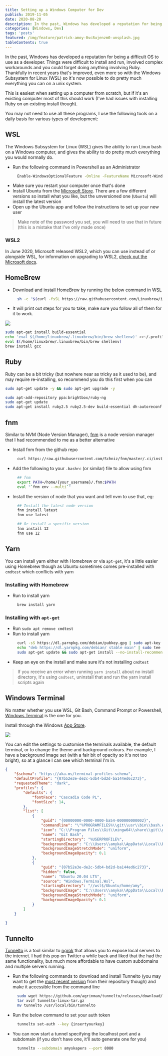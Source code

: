 ```yaml
---
title: Setting up a Windows Computer for Dev
publish: 2019-11-05
date: 2020-08-20
description: In the past, Windows has developed a reputation for being a difficult OS to use as a developer. Things were difficult to install and run, involved complex workarounds and you could forget doing anything involving Ruby. Thankfully in recent years that's improved, even more so with the Windows Subsystem for Linux (WSL) so it's now possible to do pretty much everything you can on a Unix system.
categories: [Windows, Dev]
tags: 'posts'
featured: /img/feature/patrick-amoy-0vc8ujenzm0-unsplash.jpg
tableContents: true
---
```


In the past, Windows has developed a reputation for being a difficult OS to use as a developer. Things were difficult to install and run, involved complex workarounds and you could forget doing anything involving Ruby. Thankfully in recent years that's improved, even more so with the Windows Subsystem for Linux (WSL) so it's now possible to do pretty much everything you can on a unix system.

This is easiest when setting up a computer from scratch, but if it's an existing computer most of this should work (I've had issues with installing Ruby on an existing install though).

You may not need to use all these programs, I use the following tools on a daily basis for various types of development:

## WSL

The Windows Subsystem for Linux (WSL) gives the ability to run Linux bash on a Windows computer, and gives the ability to do pretty much everything you would normally do.

* Run the following command in Powershell as an Administrator
  ```bash
    Enable-WindowsOptionalFeature -Online -FeatureName Microsoft-Windows-Subsystem-Linux
  ```
* Make sure you restart your computer once that's done
* Install Ubuntu from the [Microsoft Store](https://www.microsoft.com/en-au/p/ubuntu-1804-lts/9n9tngvndl3q?activetab=pivot:overviewtab). There are a few different versions so install what you like, but the unversioned one (`Ubuntu`) will install the latest version
* Open up the Ubuntu app and follow the instructions to set up your new user

<blockquote class="callout" data-tag="Pro tip">

Make note of the password you set, you will need to use that in future (this is a mistake that I've only made once)

</blockquote>

### WSL2 

In June 2020, Microsoft released WSL2, which you can use instead of or alongside WSL, for information on upgrading to WSL2, [check out the Microsoft docs](https://docs.microsoft.com/en-us/windows/wsl/install-win10#update-to-wsl-2?WT.mc_id=DOP-MVP-5003595).

## HomeBrew

* Download and install HomeBrew by running the below command in WSL
  ```bash
    sh -c "$(curl -fsSL https://raw.githubusercontent.com/Linuxbrew/install/master/install.sh)"
  ```
* It will print out steps for you to take, make sure you follow all of them for it to work.

![](/img/dev/windows-terminal-setup/homebrew-install.png)

```bash
sudo apt-get install build-essential
echo 'eval $(/home/linuxbrew/.linuxbrew/bin/brew shellenv)' >>~/.profile
eval $(/home/linuxbrew/.linuxbrew/bin/brew shellenv)
brew install gcc
```

## Ruby

Ruby can be a bit tricky (but nowhere near as tricky as it used to be), and may require re-installing, so recommend you do this first when you can

```bash
sudo apt-get update -y && sudo apt-get upgrade -y

sudo apt-add-repository ppa:brightbox/ruby-ng
sudo apt-get update
sudo apt-get install ruby2.5 ruby2.5-dev build-essential dh-autoreconf
```

## fnm

Similar to NVM (Node Version Manager), [fnm](https://github.com/Schniz/fnm) is a node version manager that I had recommended to me as a better alternative

* Install fnm from the github repo
  ```bash
    curl https://raw.githubusercontent.com/Schniz/fnm/master/.ci/install.sh | bash
  ```
* Add the following to your `.bashrc` (or similar) file to allow using fnm
  ```bash
    ## fnm
    export PATH=/home/{your_username}/.fnm:$PATH
    eval "`fnm env --multi`"
  ```
* Install the version of node that you want and tell nvm to use that, eg:
  ```bash
    ## Install the latest node version
    fnm install latest
    fnm use latest

    ## Or install a specific version
    fnm install 12
    fnm use 12
  ```

## Yarn

You can install yarn either with Homebrew or via `apt-get`, it's a little easier using Homebrew though as Ubuntu sometimes comes pre-installed with `cmdtest` which conflicts with yarn

### Installing with Homebrew

* Run to install yarn
  ```bash
    brew install yarn
  ```

### Installing with `apt-get`

* Run `sudo apt remove cmdtest`
* Run to install yarn
  ```bash
    curl -sS https://dl.yarnpkg.com/debian/pubkey.gpg | sudo apt-key add -
    echo "deb https://dl.yarnpkg.com/debian/ stable main" | sudo tee /etc/apt/sources.list.d/yarn.list
    sudo apt-get update && sudo apt-get install --no-install-recommends yarn
  ```
* Keep an eye on the install and make sure it's not installing `cmdtest`

<blockquote class="callout" data-tag="Pro Tip">

If you receive an error when running `yarn install` about no install directory, it's using `cmdtest`, uninstall that and run the yarn install scripts again

</blockquote>

## Windows Terminal

No matter whether you use WSL, Git Bash, Command Prompt or Powershell, [Windows Terminal](https://www.microsoft.com/en-au/p/windows-terminal/9n0dx20hk701?activetab=pivot:overviewtab) is the one for you.

Install through the Windows [App Store](https://www.microsoft.com/en-au/p/windows-terminal/9n0dx20hk701?activetab=pivot:overviewtab).

![](/img/dev/windows-terminal-setup/windows_terminal.png)

You can edit the settings to customise the terminals available, the default terminal, or to change the theme and background colours. For example, I have a background image set (with a fair bit of opacity so it's not too bright), so at a glance I can see which terminal I'm in.

```json
{
    "$schema": "https://aka.ms/terminal-profiles-schema",
    "defaultProfile": "{07b52e3e-de2c-5db4-bd2d-ba144ed6c273}",
    "requestedTheme": "dark",
    "profiles": {
        "defaults": {
            "fontFace": "Cascadia Code PL",
            "fontSize": 14,
        },
        "list": [
            {
                "guid": "{00000000-0000-0000-ba54-000000000002}",
                "commandline": "\"%PROGRAMFILES%\\git\\usr\\bin\\bash.exe\" -i -l",
                "icon": "C:\\Program Files\\Git\\mingw64\\share\\git\\git-for-windows.ico",
                "name": "Git Bash",
                "startingDirectory": "%USERPROFILE%",
                "backgroundImage": "C:\\Users\\amyka\\AppData\\Local\\Packages\\Microsoft.WindowsTerminal_8wekyb3d8bbwe\\LocalState\\git_bash.png",
                "backgroundImageStretchMode": "uniform",
                "backgroundImageOpacity": 0.1
            },
            {
                "guid": "{07b52e3e-de2c-5db4-bd2d-ba144ed6c273}",
                "hidden": false,
                "name": "Ubuntu 20.04 LTS",
                "source": "Windows.Terminal.Wsl",
                "startingDirectory": "//wsl$/Ubuntu/home/amy",
                "backgroundImage": "C:\\Users\\amyka\\AppData\\Local\\Packages\\Microsoft.WindowsTerminal_8wekyb3d8bbwe\\LocalState\\ubuntu.png",
                "backgroundImageStretchMode": "uniform",
                "backgroundImageOpacity": 0.1
            }
        ]
    }

}
```

## Tunnelto

[Tunnelto](https://tunnelto.dev/) is a tool similar to [ngrok](https://ngrok.com/) that allows you to expose local servers to the internet. I had this pop on Twitter a while back and liked that the had the same functionality, but much more affordable to have custom subdomains and multiple servers running.

* Run the following commands to download and install Tunnelto (you may want to get the [most recent version](https://github.com/agrinman/tunnelto/releases/) from their repository though) and make it accessible from the command line
  ```bash
    sudo wget https://github.com/agrinman/tunnelto/releases/download/0.1.9/tunnelto-linux.tar.gz
    tar xvzf tunnelto-linux-tar.gz
    mv tunnelto /usr/local/bin/tunnelto
  ```
* Run the below command to set your auth token
  ```bash
    tunnelto set-auth --key {insertyourkey}
  ```
* You can now start a tunnel specifying the localhost port and a subdomain (if you don't have one, it'll auto generate one for you)
  ```bash
    tunnelto --subdomain amyskapers --port 8080
  ```